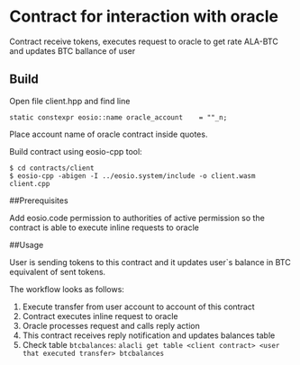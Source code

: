 # Contract for interaction with oracle

Contract receive tokens, executes request to oracle to get rate ALA-BTC and updates BTC ballance of user

## Build

Open file client.hpp and find line

```
static constexpr eosio::name oracle_account    = ""_n;
```

Place account name of oracle contract inside quotes.

Build contract using eosio-cpp tool:

```
$ cd contracts/client
$ eosio-cpp -abigen -I ../eosio.system/include -o client.wasm client.cpp
```

##Prerequisites

Add eosio.code permission to authorities of active permission so the contract is able to execute inline requests to oracle

##Usage

User is sending tokens to this contract and it updates user`s balance in BTC equivalent of sent tokens.

The workflow looks as follows:

1. Execute transfer from user account to account of this contract
2. Contract executes inline request to oracle
3. Oracle processes request and calls reply action
4. This contract receives reply notification and updates balances table
5. Check table `btcbalances`: `alacli get table <client contract> <user that executed transfer> btcbalances`
